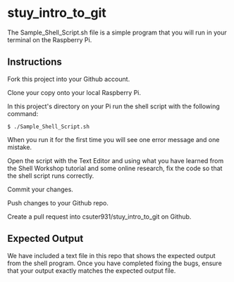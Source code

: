 # stuy_intro_to_git

The Sample_Shell_Script.sh file is a simple program that you will run in your terminal on the Raspberry Pi.

## Instructions

Fork this project into your Github account.

Clone your copy onto your local Raspberry Pi.

In this project's directory on your Pi run the shell script with the following command:

```
$ ./Sample_Shell_Script.sh
```

When you run it for the first time you will see one error message and one mistake.

Open the script with the Text Editor and using what you have learned from the Shell Workshop tutorial and some online research, fix the code so that the shell script runs correctly.

Commit your changes.

Push changes to your Github repo.

Create a pull request into csuter931/stuy_intro_to_git on Github.

## Expected Output

We have included a text file in this repo that shows the expected output from the shell program. Once you have completed fixing the bugs, ensure that your output exactly matches the expected output file.